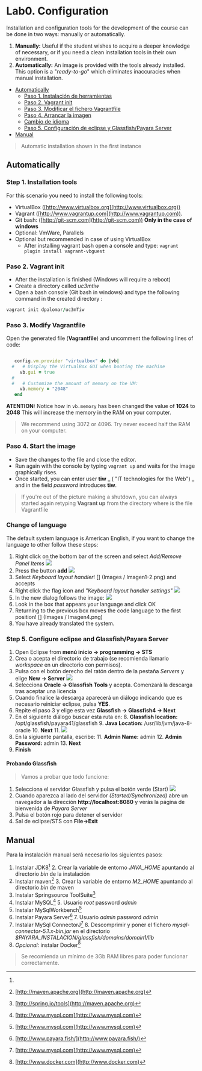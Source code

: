 # Lab0. Configuration

Installation and configuration tools for the development of the course can be done in two ways: manually or automatically.

1. __Manually:__ Useful if the student wishes to acquire a deeper knowledge of necessary, or if you need a clean installation tools in their own environment.
2. __Automatically:__ An image is provided with the tools already installed. This option is a "_ready-to-go_" which eliminates inaccuracies when manual installation.

<!-- MarkdownTOC depth=3 -->

- [Automatically](#automatically)
  - [Paso 1. Instalación de herramientas](#paso-1-instalación-de-herramientas)
  - [Paso 2. Vagrant init](#paso-2-vagrant-init)
  - [Paso 3. Modificar el fichero Vagrantfile](#paso-3-modificar-el-fichero-vagrantfile)
  - [Paso 4. Arrancar la imagen](#paso-4-arrancar-la-imagen)
  - [Cambio de idioma](#cambio-de-idioma)
  - [Paso 5. Configuración de eclipse y Glassfish/Payara Server](#paso-5-configuración-de-eclipse-y-glassfishpayara-server)
- [Manual](#manual)

<!-- /MarkdownTOC -->


> Automatic installation shown in the first instance


## Automatically

### Step 1. Installation tools

For this scenario you need to install the following tools:

- VirtualBox ([http://www.virtualbox.org](http://www.virtualbox.org))
- Vagrant ([http://www.vagrantup.com](http://www.vagrantup.com)).
- Git bash: ([http://git-scm.com](http://git-scm.com)) __Only in the case of windows__
- Optional: VmWare, Parallels
- Optional but recommended in case of using VirtualBox
  - After installing vagrant bash open a console and type: `vagrant plugin install vagrant-vbguest`

### Paso 2. Vagrant init

- After the installation is finished (Windows will require a reboot)
- Create a directory called _uc3mtiw_
- Open a bash console  (Git bash in windows) and type the following command in the created directory :
```ruby
vagrant init dpalomar/uc3mTiw
```

### Paso 3. Modify Vagrantfile 

Open the generated file (__Vagrantfile__) and uncomment the following lines of code:

```ruby

   config.vm.provider "virtualbox" do |vb|
  #   # Display the VirtualBox GUI when booting the machine
     vb.gui = true
  #
  #   # Customize the amount of memory on the VM:
     vb.memory = "2048"
   end
```

__ATENTION:__ Notice how in `vb.memory` has been changed the value of __1024__ to __2048__ This will increase the memory in the RAM on your computer.

> We recommend using 3072 or 4096. Try never exceed half the RAM on your computer.

### Paso 4. Start the image

- Save the changes to the file and close the editor.
- Run again with the console by typing `vagrant up` and waits for the image graphically rises.
- Once started, you can enter user __tiw__ _ ( "IT technologies for the Web") _ and in the field _password_ introduces __tiw__.

> If you're out of the picture making a shutdown, you can always started again retyping __Vagrant up__ from the directory where is the file Vagrantfile

### Change of language

The default system language is American English, if you want to change the language to other follow these steps:

1. Right click on the bottom bar of the screen and select _Add/Remove Panel Items_  ![](images/Imagen1.png)
2. Press the button __add__ ![](images/Imagen1-1.png)
2. Select _Keyboard layout handler_! [] (Images / Imagen1-2.png) and accepts
3. Right click the flag icon and _"Keyboard layout handler settings"_ ![](images/Imagen2.png)
3. In the new dialog follows the image: ![](images/Imagen3.png)
4. Look in the box that appears your language and click OK
5. Returning to the previous box moves the code language to the first position! [] (Images / Imagen4.png)
6. You have already translated the system.

### Step 5. Configure eclipse and Glassfish/Payara Server

1. Open Eclipse from  __menú inicio -> programming -> STS__
2. Crea o acepta el directorio de trabajo (se recomienda llamarlo _workspace_ en un directorio con permisos).
3. Pulsa con el botón derecho del ratón dentro de la pestaña _Servers_ y elige __New -> Server__ ![](images/Imagen5.png)
4. Selecciona __Oracle -> Glassfish Tools__ y acepta. Comenzará la descarga tras aceptar una licencia
5. Cuando finalice la descarga aparecerá un diálogo indicando que es necesario reiniciar eclipse, pulsa __YES__.
6. Repite el paso 3 y elige esta vez __Glassfish -> Glassfish4 -> Next__
7. En el siguiente diálogo buscar esta ruta en:
    8. __Glassfish location:__ /opt/glassfish/payara41/glassfish
    9. __Java Location:__ /usr/lib/jvm/java-8-oracle
    10. __Next__
    11. ![](images/Imagen6.png)
10. En la sigiuente pantalla, escribe:
    11. __Admin Name:__ admin
    12. __Admin Password:__ admin
    13. __Next__
14. __Finish__

#### Probando Glassfish

> Vamos a probar que todo funcione:

1. Selecciona el servidor Glassfish y pulsa el botón verde (Start) ![](images/Imagen7.png)
2. Cuando aparezca al lado del servidor _(Started/Synchronized)_ abre un navegador a la dirección __http://localhost:8080__ y verás la página de bienvenida de _Payara Server_
3. Pulsa el botón rojo para detener el servidor
4. Sal de eclipse/STS con __File->Exit__

## Manual

Para la instalación manual será necesario los siguientes pasos:

1. Instalar JDK8[^1]
    2. Crear la variable de entorno *JAVA_HOME* apuntando al directorio _bin_ de la instalación
2. Instalar maven[^2] 
    3. Crear la variable de entorno *M2_HOME* apuntando al directorio _bin_ de maven
3. Instalar Springsource ToolSuite[^3]
4. Instalar MySQL[^4]
    5. Usuario _root_ password _admin_
5. Instalar MySqlWorkbench[^5]
6. Instalar Payara Server[^6]
    7. Usuario _admin_ password _admin_
7. Instalar MySql ConnectorJ[^7]
    8. Descomprimir y poner el fichero _mysql-connector-5.1.x-bin.jar_ en el directorio *$PAYARA_INSTALACION/glassfish/domains/domain1/lib*
9. _Opcional:_ instalar Docker[^8]

> Se recomienda un mínimo de 3Gb RAM libres para poder funcionar correctamente.



[^1]: 
[^2]: [http://maven.apache.org](http://maven.apache.org)
[^3]: [http://spring.io/tools](http://maven.apache.org)
[^4]: [http://www.mysql.com](http://www.mysql.com)
[^5]: [http://www.mysql.com](http://www.mysql.com)
[^6]: [http://www.payara.fish/](http://www.payara.fish/)
[^7]: [http://www.mysql.com](http://www.mysql.com)
[^8]: [http://www.docker.com](http://www.docker.com)
